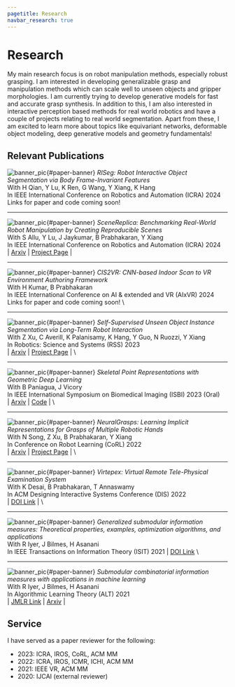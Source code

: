 ```yaml
---
pagetitle: Research
navbar_research: true
---
```


# Research

My main research focus is on robot manipulation methods, especially robust grasping. I am interested in developing generalizable grasp and manipulation methods which can scale well to unseen objects and gripper morphologies. I am currently trying to develop generative models for fast and accurate grasp synthesis. In addition to this, I am also interested in interactive perception based methods for real world robotics and have a couple of projects relating to real world segmentation. Apart from these, I am excited to learn more about topics like equivariant networks, deformable object modeling, deep generative models and geometry fundamentals!


## Relevant Publications

![banner_pic](./static/media/paper_thumbnails/icra24_riseg.png){#paper-banner}
*RISeg: Robot Interactive Object Segmentation via Body Frame-Invariant Features* \
With H Qian, Y Lu, K Ren, G Wang, Y Xiang, K Hang \
In IEEE International Conference on Robotics and Automation (ICRA) 2024 \
Links for paper and code coming soon!

----

![banner_pic](./static/media/paper_thumbnails/icra24_scenereplica.png){#paper-banner} 
*SceneReplica: Benchmarking Real-World Robot Manipulation by Creating Reproducible Scenes* \
With S Allu, Y Lu, J Jaykumar, B Prabhakaran, Y Xiang \
In IEEE International Conference on Robotics and Automation (ICRA) 2024 \
| [Arxiv](https://arxiv.org/abs/2306.15620) | [Project Page](https://irvlutd.github.io/SceneReplica/) |

----

![banner_pic](./static/media/paper_thumbnails/ieee_aixvr24_cis2vr.png){#paper-banner}
*CIS2VR: CNN-based Indoor Scan to VR Environment Authoring Framework* \
With H Kumar, B Prabhakaran\
In IEEE International Conference on AI & extended and VR (AIxVR) 2024  \
Links for paper and code coming soon! \


----

![banner_pic](./static/media/paper_thumbnails/rss23_interactiveseg.png){#paper-banner}
*Self-Supervised Unseen Object Instance Segmentation via Long-Term Robot Interaction* \
With Z Xu, C Averill, K Palanisamy, K Hang, Y Guo, N Ruozzi, Y Xiang \
In Robotics: Science and Systems (RSS) 2023  \
| [Arxiv](https://arxiv.org/abs/2302.03793) | [Project Page](https://irvlutd.github.io/SelfSupervisedSegmentation/) | \

----

![banner_pic](./static/media/paper_thumbnails/isbi23_pskel_kitware.png){#paper-banner}
*Skeletal Point Representations with Geometric Deep Learning* \
With B Paniagua, J Vicory \
In IEEE International Symposium on Biomedical Imaging (ISBI) 2023 (Oral) \
| [Arxiv](https://arxiv.org/abs/2303.02123) | [Code](https://github.com/kninad/skeleton-nn) | \

----

![banner_pic](./static/media/paper_thumbnails/corl22_neuralgrasps.png){#paper-banner}
*NeuralGrasps: Learning Implicit Representations for Grasps of Multiple Robotic Hands* \
With N Song, Z Xu, B Prabhakaran, Y Xiang \
In Conference on Robot Learning (CoRL) 2022 \
| [Arxiv](https://arxiv.org/abs/2207.02959) | [Project Page](https://irvlutd.github.io/NeuralGrasps/) | \

----


![banner_pic](./static/media/paper_thumbnails/dis22_virtepex.png){#paper-banner}
*Virtepex: Virtual Remote Tele-Physical Examination System* \
With K Desai, B Prabhakaran, T Annaswamy \
In ACM Designing Interactive Systems Conference (DIS) 2022 \
| [DOI Link](https://doi.org/10.1145/3532106.3533486) | \

----


![banner_pic](./static/media/paper_thumbnails/alt21_smi.png){#paper-banner}
*Generalized submodular information measures: Theoretical properties, examples, optimization algorithms, and applications* \
With R Iyer, J Bilmes, H Asanani \
In IEEE Transactions on Information Theory (ISIT) 2021 | [DOI Link](https://doi.org/10.1109/TIT.2021.3123944) \

----


![banner_pic](./static/media/paper_thumbnails/alt21_smi.png){#paper-banner}
*Submodular combinatorial information measures with applications in machine learning* \
With R Iyer, J Bilmes, H Asanani \
In Algorithmic Learning Theory (ALT) 2021 \
| [JMLR Link](https://proceedings.mlr.press/v132/iyer21a.html) | [Arxiv](https://arxiv.org/abs/2006.15412) |


## Service

I have served as a paper reviewer for the following:

- 2023: ICRA, IROS, CoRL, ACM MM
- 2022: ICRA, IROS, ICMR, ICHI, ACM MM
- 2021: IEEE VR, ACM MM
- 2020: IJCAI (external reviewer)


